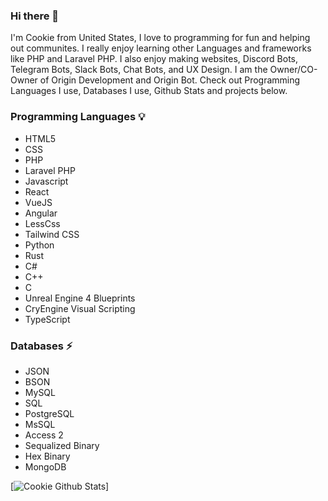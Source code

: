 ### Hi there 👋

I'm Cookie from United States, I love to programming for fun and helping out communites. I really enjoy learning other Languages and frameworks like PHP and Laravel PHP. I also enjoy making websites, Discord Bots, Telegram Bots, Slack Bots, Chat Bots, and UX Design. I am the Owner/CO-Owner of Origin Development and Origin Bot. Check out Programming Languages I use, Databases I use, Github Stats and projects below. 

### Programming Languages 💡
- HTML5
- CSS
- PHP
- Laravel PHP
- Javascript
- React
- VueJS
- Angular
- LessCss
- Tailwind CSS
- Python
- Rust
- C#
- C++
- C
- Unreal Engine 4 Blueprints
- CryEngine Visual Scripting
- TypeScript

### Databases ⚡
- JSON
- BSON
- MySQL
- SQL
- PostgreSQL
- MsSQL
- Access 2
- Sequalized Binary
- Hex Binary
- MongoDB

[![Cookie Github Stats](https://github-readme-stats.vercel.app/api?username=Origincookie122)]

